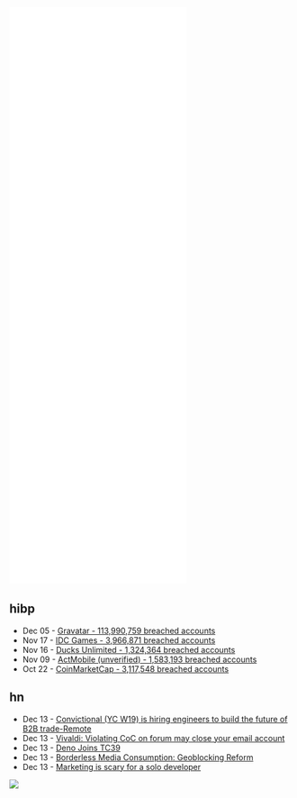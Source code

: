 ![Metrics](https://raw.githubusercontent.com/phixion/phixion/master/metrics.svg)

## hibp

<!--
for https://github.com/phixion/phixion/blob/main/.github/workflows/feeds.yml
-->
<!--START_SECTION:haveibeenpwnd-->
- Dec 05 - [Gravatar - 113,990,759 breached accounts](https://haveibeenpwned.com/PwnedWebsites#Gravatar)
- Nov 17 - [IDC Games - 3,966,871 breached accounts](https://haveibeenpwned.com/PwnedWebsites#IDCGames)
- Nov 16 - [Ducks Unlimited - 1,324,364 breached accounts](https://haveibeenpwned.com/PwnedWebsites#DucksUnlimited)
- Nov 09 - [ActMobile (unverified) - 1,583,193 breached accounts](https://haveibeenpwned.com/PwnedWebsites#ActMobile)
- Oct 22 - [CoinMarketCap - 3,117,548 breached accounts](https://haveibeenpwned.com/PwnedWebsites#CoinMarketCap)
<!--END_SECTION:haveibeenpwnd-->

## hn

<!--
for https://github.com/phixion/phixion/blob/main/.github/workflows/feeds.yml
-->
<!--START_SECTION:hn-->
- Dec 13 - [Convictional (YC W19) is hiring engineers to build the future of B2B trade-Remote](https://jobs.ashbyhq.com/convictional/91fa08f9-0850-4429-9000-19c1f5fe9ef3)
- Dec 13 - [Vivaldi: Violating CoC on forum may close your email account](https://vivaldi.com/privacy/code-of-conduct/)
- Dec 13 - [Deno Joins TC39](https://deno.com/blog/deno-joins-tc39)
- Dec 13 - [Borderless Media Consumption: Geoblocking Reform](https://www.fuen.org/en/article/Borderless-Media-Consumption-Geoblocking-reform-FUEN-sits-at-the-table-with-film-and-TV-industry)
- Dec 13 - [Marketing is scary for a solo developer](https://raumet.com/marketing)
<!--END_SECTION:hn-->

<!--
for https://yhype.me
-->
![](https://hit.yhype.me/github/profile?user_id=13013670)
